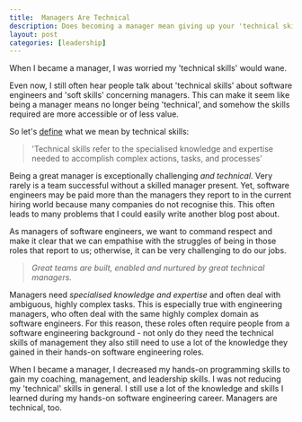 ```yaml
---
title:  Managers Are Technical
description: Does becoming a manager mean giving up your 'technical skills'?
layout: post
categories: [leadership]
---
```


When I became a manager, I was worried my 'technical skills' would wane.

Even now, I still often hear people talk about 'technical skills' about software engineers and 'soft skills' concerning managers. This can make it seem like being a manager means no longer being 'technical’, and somehow the skills required are more accessible or of less value.

So let's [define](https://www.thebalancecareers.com/technical-skills-list-2063775#:~:text=Technical%20skills%20are%20the%20abilities,%2C%20mechanical%20equipment%2C%20or%20tools.) what we mean by technical skills:

> 'Technical skills refer to the specialised knowledge and expertise needed to accomplish complex actions, tasks, and processes'

Being a great manager is exceptionally challenging *and technical*. Very rarely is a team successful without a skilled manager present. Yet, software engineers may be paid more than the managers they report to in the current hiring world because many companies do not recognise this. This often leads to many problems that I could easily write another blog post about.

As managers of software engineers, we want to command respect and make it clear that we can empathise with the struggles of being in those roles that report to us; otherwise, it can be very challenging to do our jobs.

> *Great teams are built, enabled and nurtured by great technical managers.*

Managers need *specialised knowledge and expertise* and often deal with ambiguous, highly complex tasks. This is especially true with engineering managers, who often deal with the same highly complex domain as software engineers. For this reason, these roles often require people from a software engineering background - not only do they need the technical skills of management they also still need to use a lot of the knowledge they gained in their hands-on software engineering roles.

When I became a manager, I decreased my hands-on programming skills to gain my coaching, management, and leadership skills. I was not reducing my 'technical' skills in general. I still use a lot of the knowledge and skills I learned during my hands-on software engineering career. Managers are technical, too.
